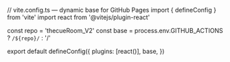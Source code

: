// vite.config.ts — dynamic base for GitHub Pages
import { defineConfig } from 'vite'
import react from '@vitejs/plugin-react'

const repo = 'thecueRoom_V2'
const base = process.env.GITHUB_ACTIONS ? `/${repo}/` : '/'

export default defineConfig({
  plugins: [react()],
  base,
})
